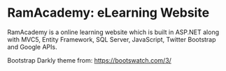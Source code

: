 <h1>RamAcademy: eLearning Website</h1>

<p>RamAcademy is a online learning website which is built in ASP.NET along with MVC5, Entity Framework, SQL Server, JavaScript, Twitter Bootstrap and Google APIs.</p>	

<p>Bootstrap Darkly theme from: <a href="https://bootswatch.com/3/">https://bootswatch.com/3/</a></p>